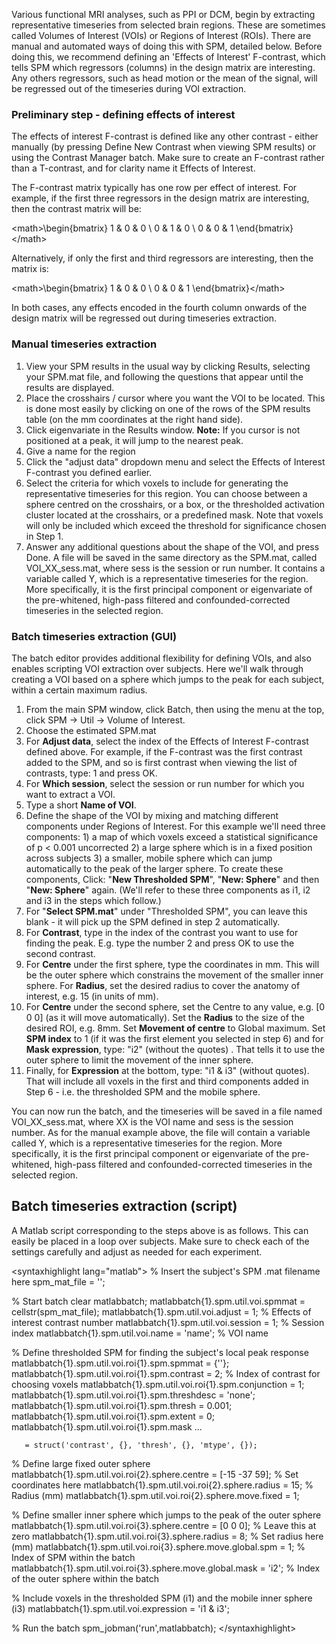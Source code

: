Various functional MRI analyses, such as PPI or DCM, begin by extracting
representative timeseries from selected brain regions. These are
sometimes called Volumes of Interest (VOIs) or Regions of Interest
(ROIs). There are manual and automated ways of doing this with SPM,
detailed below. Before doing this, we recommend defining an \'Effects of
Interest\' F-contrast, which tells SPM which regressors (columns) in the
design matrix are interesting. Any others regressors, such as head
motion or the mean of the signal, will be regressed out of the
timeseries during VOI extraction.

### Preliminary step - defining effects of interest

The effects of interest F-contrast is defined like any other contrast -
either manually (by pressing Define New Contrast when viewing SPM
results) or using the Contrast Manager batch. Make sure to create an
F-contrast rather than a T-contrast, and for clarity name it Effects of
Interest.

The F-contrast matrix typically has one row per effect of interest. For
example, if the first three regressors in the design matrix are
interesting, then the contrast matrix will be:

\<math\>\begin{bmatrix} 1 & 0 & 0 \\ 0 & 1 & 0 \\ 0 & 0 & 1
\end{bmatrix}\</math\>

Alternatively, if only the first and third regressors are interesting,
then the matrix is:

\<math\>\begin{bmatrix} 1 & 0 & 0 \\ 0 & 0 & 1 \end{bmatrix}\</math\>

In both cases, any effects encoded in the fourth column onwards of the
design matrix will be regressed out during timeseries extraction.

### Manual timeseries extraction

1.  View your SPM results in the usual way by clicking Results,
    selecting your SPM.mat file, and following the questions that appear
    until the results are displayed.
2.  Place the crosshairs / cursor where you want the VOI to be located.
    This is done most easily by clicking on one of the rows of the SPM
    results table (on the mm coordinates at the right hand side).
3.  Click eigenvariate in the Results window. **Note:** If you cursor is
    not positioned at a peak, it will jump to the nearest peak.
4.  Give a name for the region
5.  Click the \"adjust data\" dropdown menu and select the Effects of
    Interest F-contrast you defined earlier.
6.  Select the criteria for which voxels to include for generating the
    representative timeseries for this region. You can choose between a
    sphere centred on the crosshairs, or a box, or the thresholded
    activation cluster located at the crosshairs, or a predefined mask.
    Note that voxels will only be included which exceed the threshold
    for significance chosen in Step 1.
7.  Answer any additional questions about the shape of the VOI, and
    press Done. A file will be saved in the same directory as the
    SPM.mat, called VOI_XX_sess.mat, where sess is the session or run
    number. It contains a variable called Y, which is a representative
    timeseries for the region. More specifically, it is the first
    principal component or eigenvariate of the pre-whitened, high-pass
    filtered and confounded-corrected timeseries in the selected region.

### Batch timeseries extraction (GUI)

The batch editor provides additional flexibility for defining VOIs, and
also enables scripting VOI extraction over subjects. Here we\'ll walk
through creating a VOI based on a sphere which jumps to the peak for
each subject, within a certain maximum radius.

1.  From the main SPM window, click Batch, then using the menu at the
    top, click SPM -\> Util -\> Volume of Interest.
2.  Choose the estimated SPM.mat
3.  For **Adjust data**, select the index of the Effects of Interest
    F-contrast defined above. For example, if the F-contrast was the
    first contrast added to the SPM, and so is first contrast when
    viewing the list of contrasts, type: 1 and press OK.
4.  For **Which session**, select the session or run number for which
    you want to extract a VOI.
5.  Type a short **Name of VOI**.
6.  Define the shape of the VOI by mixing and matching different
    components under Regions of Interest. For this example we\'ll need
    three components: 1) a map of which voxels exceed a statistical
    significance of p \< 0.001 uncorrected 2) a large sphere which is in
    a fixed position across subjects 3) a smaller, mobile sphere which
    can jump automatically to the peak of the larger sphere. To create
    these components, Click: \"**New Thresholded SPM**\", \"**New:
    Sphere**\" and then \"**New: Sphere**\" again. (We\'ll refer to
    these three components as i1, i2 and i3 in the steps which follow.)
7.  For \"**Select SPM.mat**\" under \"Thresholded SPM\", you can leave
    this blank - it will pick up the SPM defined in step 2
    automatically.
8.  For **Contrast**, type in the index of the contrast you want to use
    for finding the peak. E.g. type the number 2 and press OK to use the
    second contrast.
9.  For **Centre** under the first sphere, type the coordinates in mm.
    This will be the outer sphere which constrains the movement of the
    smaller inner sphere. For **Radius**, set the desired radius to
    cover the anatomy of interest, e.g. 15 (in units of mm).
10. For **Centre** under the second sphere, set the Centre to any value,
    e.g. \[0 0 0\] (as it will move automatically). Set the **Radius**
    to the size of the desired ROI, e.g. 8mm. Set **Movement of centre**
    to Global maximum. Set **SPM index** to 1 (if it was the first
    element you selected in step 6) and for **Mask expression**, type:
    \"i2\" (without the quotes) . That tells it to use the outer sphere
    to limit the movement of the inner sphere.
11. Finally, for **Expression** at the bottom, type: \"i1 & i3\"
    (without quotes). That will include all voxels in the first and
    third components added in Step 6 - i.e. the thresholded SPM and the
    mobile sphere.

You can now run the batch, and the timeseries will be saved in a file
named VOI_XX_sess.mat, where XX is the VOI name and sess is the session
number. As for the manual example above, the file will contain a
variable called Y, which is a representative timeseries for the region.
More specifically, it is the first principal component or eigenvariate
of the pre-whitened, high-pass filtered and confounded-corrected
timeseries in the selected region.

## Batch timeseries extraction (script)

A Matlab script corresponding to the steps above is as follows. This can
easily be placed in a loop over subjects. Make sure to check each of the
settings carefully and adjust as needed for each experiment.

\<syntaxhighlight lang=\"matlab\"\> % Insert the subject\'s SPM .mat
filename here spm_mat_file = \'\';

% Start batch clear matlabbatch; matlabbatch{1}.spm.util.voi.spmmat =
cellstr(spm_mat_file); matlabbatch{1}.spm.util.voi.adjust = 1; % Effects
of interest contrast number matlabbatch{1}.spm.util.voi.session = 1; %
Session index matlabbatch{1}.spm.util.voi.name = \'name\'; % VOI name

% Define thresholded SPM for finding the subject\'s local peak response
matlabbatch{1}.spm.util.voi.roi{1}.spm.spmmat = {\'\'};
matlabbatch{1}.spm.util.voi.roi{1}.spm.contrast = 2; % Index of contrast
for choosing voxels matlabbatch{1}.spm.util.voi.roi{1}.spm.conjunction =
1; matlabbatch{1}.spm.util.voi.roi{1}.spm.threshdesc = \'none\';
matlabbatch{1}.spm.util.voi.roi{1}.spm.thresh = 0.001;
matlabbatch{1}.spm.util.voi.roi{1}.spm.extent = 0;
matlabbatch{1}.spm.util.voi.roi{1}.spm.mask \...

`   = struct('contrast', {}, 'thresh', {}, 'mtype', {});`

% Define large fixed outer sphere
matlabbatch{1}.spm.util.voi.roi{2}.sphere.centre = \[-15 -37 59\]; % Set
coordinates here matlabbatch{1}.spm.util.voi.roi{2}.sphere.radius = 15;
% Radius (mm) matlabbatch{1}.spm.util.voi.roi{2}.sphere.move.fixed = 1;

% Define smaller inner sphere which jumps to the peak of the outer
sphere matlabbatch{1}.spm.util.voi.roi{3}.sphere.centre = \[0 0 0\]; %
Leave this at zero matlabbatch{1}.spm.util.voi.roi{3}.sphere.radius = 8;
% Set radius here (mm)
matlabbatch{1}.spm.util.voi.roi{3}.sphere.move.global.spm = 1; % Index
of SPM within the batch
matlabbatch{1}.spm.util.voi.roi{3}.sphere.move.global.mask = \'i2\'; %
Index of the outer sphere within the batch

% Include voxels in the thresholded SPM (i1) and the mobile inner sphere
(i3) matlabbatch{1}.spm.util.voi.expression = \'i1 & i3\';

% Run the batch spm_jobman(\'run\',matlabbatch); \</syntaxhighlight\>
